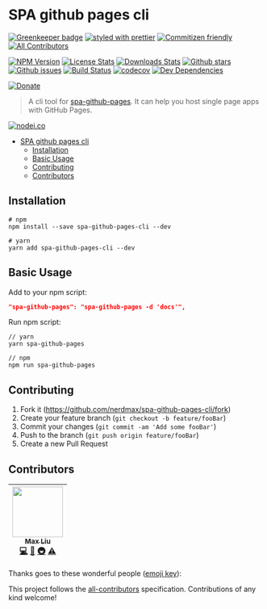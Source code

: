 # SPA github pages cli

[![Greenkeeper badge](https://badges.greenkeeper.io/nerdmax/spa-github-pages-cli.svg)](https://greenkeeper.io/)
[![styled with prettier](https://img.shields.io/badge/styled_with-prettier-ff69b4.svg)](https://github.com/prettier/prettier)
[![Commitizen friendly](https://img.shields.io/badge/commitizen-friendly-brightgreen.svg)](http://commitizen.github.io/cz-cli/)
[![All Contributors](https://img.shields.io/badge/all_contributors-1-orange.svg?style=flat-square)](#contributors)

[![NPM Version][npm-image]][npm-url]
[![License Stats][npm-license]][npm-url]
[![Downloads Stats][npm-downloads]][npm-url]
[![Github stars][github-stars]][github-url]
[![Github issues][github-issues]][github-issues-url]
[![Build Status](https://travis-ci.org/nerdmax/spa-github-pages-cli.svg?branch=master)](https://travis-ci.org/nerdmax/spa-github-pages-cli)
[![codecov](https://codecov.io/gh/nerdmax/spa-github-pages-cli/branch/master/graph/badge.svg)](https://codecov.io/gh/nerdmax/spa-github-pages-cli)
[![Dev Dependencies](https://david-dm.org/nerdmax/spa-github-pages-cli.svg)](https://david-dm.org/nerdmax/spa-github-pages-cli?type=dev)

[![Donate](https://img.shields.io/badge/donate-paypal-blue.svg)](https://paypal.me/nerdmax)

> A cli tool for [spa-github-pages](https://github.com/rafrex/spa-github-pages). It can help you host single page apps with GitHub Pages.

[![nodei.co][npm-io]][npm-url]

- [SPA github pages cli](#spa-github-pages-cli)
  - [Installation](#installation)
  - [Basic Usage](#basic-usage)
  - [Contributing](#contributing)
  - [Contributors](#contributors)

## Installation

```shell
# npm
npm install --save spa-github-pages-cli --dev

# yarn
yarn add spa-github-pages-cli --dev
```

## Basic Usage

Add to your npm script:

```json
"spa-github-pages": "spa-github-pages -d 'docs'",
```

Run npm script:

```shell
// yarn
yarn spa-github-pages
```

```shell
// npm
npm run spa-github-pages
```

## Contributing

1. Fork it (<https://github.com/nerdmax/spa-github-pages-cli/fork>)
2. Create your feature branch (`git checkout -b feature/fooBar`)
3. Commit your changes (`git commit -am 'Add some fooBar'`)
4. Push to the branch (`git push origin feature/fooBar`)
5. Create a new Pull Request

<!-- Markdown link & img dfn's -->

[npm-image]: https://img.shields.io/npm/v/spa-github-pages-cli.svg?style=flat-square
[npm-url]: https://www.npmjs.com/package/spa-github-pages-cli
[npm-license]: https://img.shields.io/npm/l/spa-github-pages-cli.svg
[npm-downloads]: https://img.shields.io/npm/dm/spa-github-pages-cli.svg?style=flat-square
[github-url]: https://github.com/nerdmax/spa-github-pages-cli
[github-issues]: https://img.shields.io/github/issues/nerdmax/spa-github-pages-cli.svg
[github-issues-url]: https://github.com/nerdmax/spa-github-pages-cli/issues
[github-stars]: https://img.shields.io/github/stars/nerdmax/spa-github-pages-cli.svg
[travis-image]: https://img.shields.io/travis/dbader/node-spa-github-pages-cli/master.svg?style=flat-square
[travis-url]: https://travis-ci.org/dbader/node-spa-github-pages-cli
[npm-io]: https://nodei.co/npm/spa-github-pages-cli.png?downloads=true&downloadRank=true&stars=true
[wiki]: https://github.com/nerdmax/spa-github-pages-cli/wiki

## Contributors

<!-- ALL-CONTRIBUTORS-LIST:START - Do not remove or modify this section -->
<!-- prettier-ignore -->
| [<img src="https://avatars3.githubusercontent.com/u/18550349?v=4" width="100px;"/><br /><sub><b>Max Liu</b></sub>](https://github.com/nerdmax)<br />[💻](https://github.com/nerdmax/spa-github-pages-cli/commits?author=nerdmax "Code") [📖](https://github.com/nerdmax/spa-github-pages-cli/commits?author=nerdmax "Documentation") [🚇](#infra-nerdmax "Infrastructure (Hosting, Build-Tools, etc)") [⚠️](https://github.com/nerdmax/spa-github-pages-cli/commits?author=nerdmax "Tests") |
| :---: |

<!-- ALL-CONTRIBUTORS-LIST:END -->

Thanks goes to these wonderful people ([emoji key](https://github.com/kentcdodds/all-contributors#emoji-key)):

This project follows the [all-contributors](https://github.com/kentcdodds/all-contributors) specification. Contributions of any kind welcome!
